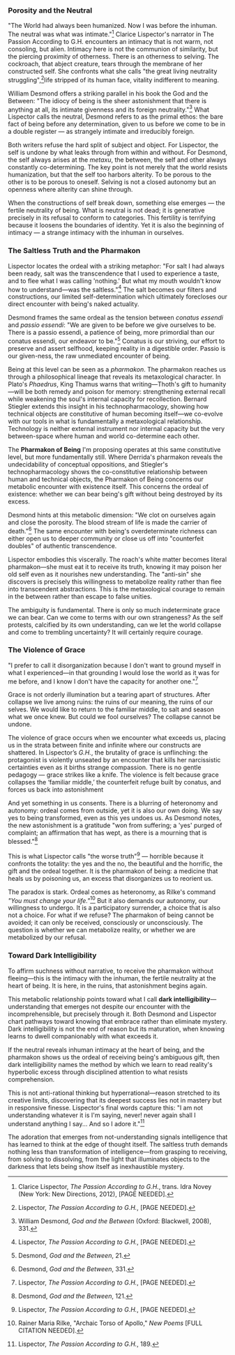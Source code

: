 


### Porosity and the Neutral

"The World had always been humanized. Now I was before the inhuman. The neutral was what was intimate."[^1] Clarice Lispector's narrator in The Passion According to G.H. encounters an intimacy that is not warm, not consoling, but alien. Intimacy here is not the communion of similarity, but the piercing proximity of otherness. There is an otherness to selving. The cockroach, that abject creature, tears through the membrane of her constructed self. She confronts what she calls "the great living neutrality struggling",[^2]life stripped of its human face, vitality indifferent to meaning.

William Desmond offers a striking parallel in his book the God and the Between: "The idiocy of being is the sheer astonishment that there is anything at all, its intimate givenness and its foreign neutrality."[^3] What Lispector calls the neutral, Desmond refers to as the primal ethos: the bare fact of being before any determination, given to us before we come to be in a double register — as strangely intimate and irreducibly foreign.

Both writers refuse the hard split of subject and object. For Lispector, the self is undone by what leaks through from within and without. For Desmond, the self always arises at the _metaxu_, the between, the self and other always constantly co-determining. The key point is not merely that the world resists humanization, but that the self too harbors alterity. To be porous to the other is to be porous to oneself. Selving is not a closed autonomy but an openness where alterity can shine through.

When the constructions of self break down, something else emerges — the fertile neutrality of being. What is neutral is not dead; it is generative precisely in its refusal to conform to categories. This fertility is terrifying because it loosens the boundaries of identity. Yet it is also the beginning of intimacy — a strange intimacy with the inhuman in ourselves.

### The Saltless Truth and the Pharmakon

Lispector locates the ordeal with a striking metaphor: "For salt I had always been ready, salt was the transcendence that I used to experience a taste, and to flee what I was calling 'nothing.' But what my mouth wouldn't know how to understand—was the saltless."[^4] The salt becomes our filters and constructions, our limited self-determination which ultimately forecloses our direct encounter with being's naked actuality.

Desmond frames the same ordeal as the tension between _conatus essendi_ and _passio essendi_: "We are given to be before we give ourselves to be. There is a passio essendi, a patience of being, more primordial than our conatus essendi, our endeavor to be."[^5] Conatus is our striving, our effort to preserve and assert selfhood, keeping reality in a digestible order. Passio is our given-ness, the raw unmediated encounter of being.

Being at this level can be seen as a _pharmakon_. The pharmakon reaches us through a philosophical lineage that reveals its metaxological character. In Plato's _Phaedrus_, King Thamus warns that writing—Thoth's gift to humanity—will be both remedy and poison for memory: strengthening external recall while weakening the soul's internal capacity for recollection. Bernard Stiegler extends this insight in his technopharmacology, showing how technical objects are constitutive of human becoming itself—we co-evolve with our tools in what is fundamentally a metaxological relationship. Technology is neither external instrument nor internal capacity but the very between-space where human and world co-determine each other.

The **Pharmakon of Being** I'm proposing operates at this same constitutive level, but more fundamentally still. Where Derrida's pharmakon reveals the undecidability of conceptual oppositions, and Stiegler's technopharmacology shows the co-constitutive relationship between human and technical objects, the Pharmakon of Being concerns our metabolic encounter with existence itself. This concerns the ordeal of existence: whether we can bear being's gift without being destroyed by its excess.

Desmond hints at this metabolic dimension: "We clot on ourselves again and close the porosity. The blood stream of life is made the carrier of death."[^6] The same encounter with being's overdeterminate richness can either open us to deeper community or close us off into "counterfeit doubles" of authentic transcendence.

Lispector embodies this viscerally. The roach's white matter becomes literal pharmakon—she must eat it to receive its truth, knowing it may poison her old self even as it nourishes new understanding. The "anti-sin" she discovers is precisely this willingness to metabolize reality rather than flee into transcendent abstractions. This is the metaxological courage to remain in the between rather than escape to false unities.

The ambiguity is fundamental. There is only so much indeterminate grace we can bear. Can we come to terms with our own strangeness? As the self protests, calcified by its own understanding, can we let the world collapse and come to trembling uncertainty? It will certainly require courage.

### The Violence of Grace

"I prefer to call it disorganization because I don't want to ground myself in what I experienced—in that grounding I would lose the world as it was for me before, and I know I don't have the capacity for another one."[^7]

Grace is not orderly illumination but a tearing apart of structures. After collapse we live among ruins: the ruins of our meaning, the ruins of our selves. We would like to return to the familiar middle, to salt and season what we once knew. But could we fool ourselves? The collapse cannot be undone.

The violence of grace occurs when we encounter what exceeds us, placing us in the strata between finite and infinite where our constructs are shattered. In Lispector’s _G.H._, the brutality of grace is unflinching: the protagonist is violently unseated by an encounter that kills her narcissistic certainties even as it births strange compassion. There is no gentle pedagogy — grace strikes like a knife. The violence is felt because grace collapses the ‘familiar middle,’ the counterfeit refuge built by conatus, and forces us back into astonishment

And yet something in us consents. There is a blurring of heteronomy and autonomy: ordeal comes from outside, yet it is also our own doing. We say yes to being transformed, even as this yes undoes us. As Desmond notes, the new astonishment is a gratitude "won from suffering; a 'yes' purged of complaint; an affirmation that has wept, as there is a mourning that is blessed."[^8]

This is what Lispector calls "the worse truth"[^9] — horrible because it confronts the totality: the yes and the no, the beautiful and the horrific, the gift and the ordeal together. It is the pharmakon of being: a medicine that heals us by poisoning us, an excess that disorganizes us to reorient us.

The paradox is stark. Ordeal comes as heteronomy, as Rilke's command _"You must change your life."_[^10] But it also demands our autonomy, our willingness to undergo. It is a participatory surrender, a choice that is also not a choice. For what if we refuse? The pharmakon of being cannot be avoided; it can only be received, consciously or unconsciously. The question is whether we can metabolize reality, or whether we are metabolized by our refusal.

### Toward Dark Intelligibility

To affirm suchness without narrative, to receive the pharmakon without fleeing—this is the intimacy with the inhuman, the fertile neutrality at the heart of being. It is here, in the ruins, that astonishment begins again.

This metabolic relationship points toward what I call **dark intelligibility**—understanding that emerges not despite our encounter with the incomprehensible, but precisely through it. Both Desmond and Lispector chart pathways toward knowing that embrace rather than eliminate mystery. Dark intelligibility is not the end of reason but its maturation, when knowing learns to dwell companionably with what exceeds it.

If the neutral reveals inhuman intimacy at the heart of being, and the pharmakon shows us the ordeal of receiving being's ambiguous gift, then dark intelligibility names the method by which we learn to read reality's hyperbolic excess through disciplined attention to what resists comprehension.

This is not anti-rational thinking but hyperrational—reason stretched to its creative limits, discovering that its deepest success lies not in mastery but in responsive finesse. Lispector's final words capture this: "I am not understanding whatever it is I'm saying, never! never again shall I understand anything I say... And so I adore it."[^11]

The adoration that emerges from not-understanding signals intelligence that has learned to think at the edge of thought itself. The saltless truth demands nothing less than transformation of intelligence—from grasping to receiving, from solving to dissolving, from the light that illuminates objects to the darkness that lets being show itself as inexhaustible mystery.

[^1]: Clarice Lispector, _The Passion According to G.H._, trans. Idra Novey (New York: New Directions, 2012), [PAGE NEEDED].

[^2]: Lispector, _The Passion According to G.H._, [PAGE NEEDED].

[^3]: William Desmond, _God and the Between_ (Oxford: Blackwell, 2008), 331.

[^4]: Lispector, _The Passion According to G.H._, [PAGE NEEDED].

[^5]: Desmond, _God and the Between_, 21.

[^6]: Desmond, _God and the Between_, 331.

[^7]: Lispector, _The Passion According to G.H._, [PAGE NEEDED].

[^8]: Desmond, _God and the Between_, 121.

[^9]: Lispector, _The Passion According to G.H._, [PAGE NEEDED].

[^10]: Rainer Maria Rilke, "Archaic Torso of Apollo," _New Poems_ [FULL CITATION NEEDED].

[^11]: Lispector, _The Passion According to G.H._, 189.
